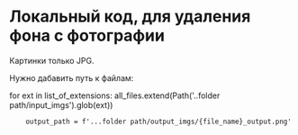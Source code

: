 # Локальный код, для удаления фона с фотографии
Картинки только JPG.

Нужно дабавить путь к файлам:

for ext in list_of_extensions:
        all_files.extend(Path('..folder path/input_imgs').glob(ext))
        
        output_path = f'...folder path/output_imgs/{file_name}_output.png'
        
        
    
